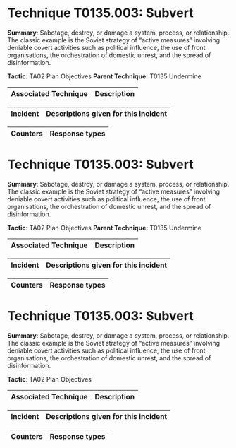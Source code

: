 # Technique T0135.003: Subvert

**Summary**: Sabotage, destroy, or damage a system, process, or relationship. The classic example is the Soviet strategy of “active measures” involving deniable covert activities such as political influence, the use of front organisations, the orchestration of domestic unrest, and the spread of disinformation.  

**Tactic**: TA02 Plan Objectives **Parent Technique:** T0135 Undermine


| Associated Technique | Description |
| --------- | ------------------------- |



| Incident | Descriptions given for this incident |
| -------- | -------------------- |



| Counters | Response types |
| -------- | -------------- |


# Technique T0135.003: Subvert

**Summary**: Sabotage, destroy, or damage a system, process, or relationship. The classic example is the Soviet strategy of “active measures” involving deniable covert activities such as political influence, the use of front organisations, the orchestration of domestic unrest, and the spread of disinformation.  

**Tactic**: TA02 Plan Objectives **Parent Technique:** T0135 Undermine


| Associated Technique | Description |
| --------- | ------------------------- |



| Incident | Descriptions given for this incident |
| -------- | -------------------- |



| Counters | Response types |
| -------- | -------------- |


# Technique T0135.003: Subvert

**Summary**: Sabotage, destroy, or damage a system, process, or relationship. The classic example is the Soviet strategy of “active measures” involving deniable covert activities such as political influence, the use of front organisations, the orchestration of domestic unrest, and the spread of disinformation.  

**Tactic**: TA02 Plan Objectives


| Associated Technique | Description |
| --------- | ------------------------- |



| Incident | Descriptions given for this incident |
| -------- | -------------------- |



| Counters | Response types |
| -------- | -------------- |



